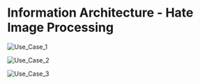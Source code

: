# Information Architecture - Hate Image Processing 



![Use_Case_1](https://user-images.githubusercontent.com/41594893/90063148-ee655b80-dcb6-11ea-84ca-82208afd122d.jpeg)

![Use_Case_2](https://user-images.githubusercontent.com/41594893/90063183-f8875a00-dcb6-11ea-82d2-a62f3a06563a.jpeg)

![Use_Case_3](https://user-images.githubusercontent.com/41594893/90063189-fae9b400-dcb6-11ea-9db9-3c7d3ccaa7ce.jpeg)

